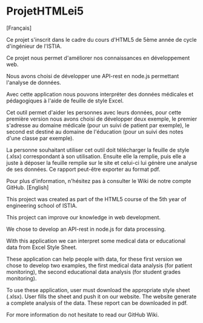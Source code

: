 # ProjetHTMLei5
[Français]

Ce projet s'inscrit dans le cadre du cours d'HTML5 de 5ème année de cycle d'ingénieur de l'ISTIA.

Ce projet nous permet d'améliorer nos connaissances en développement web.

Nous avons choisi de développer une API-rest en node.js permettant l'analyse de données.

Avec cette application nous pouvons interpréter des données médicales et pédagogiques à l'aide de feuille de style Excel.

Cet outil permet d'aider les personnes avec leurs données, pour cette première version nous avons choisi de développer deux exemple, le premier s'adresse au domaine médicale (pour un suivi de patient par exemple), le second est destiné au domaine de l'éducation (pour un suivi des notes d'une classe par exemple).

La personne souhaitant utiliser cet outil doit télécharger la feuille de style (.xlsx) correspondant à son utilisation. Ensuite elle la remplie, puis elle a juste à déposer la feuille remplie sur le site et celui-ci lui génère une analyse de ses données. Ce rapport peut-être exporter au format pdf.

Pour plus d'information, n'hésitez pas à consulter le Wiki de notre compte GitHub.
[English]

This project was created as part of the HTML5 course of the 5th year of engineering school of ISTIA.

This project can improve our knowledge in web development.

We chose to develop an API-rest in node.js for data processing.

With this application we can interpret some medical data or educational data from Excel Style Sheet.

These application can help people with data, for these first version we chose to develop two examples, the first medical data analysis (for patient monitoring), the second educational data analysis (for student grades monitoring).

To use these application, user must download the appropriate style sheet (.xlsx). User fills the sheet and push it on our website. The website generate a complete analysis of the data. These report can be downloaded in pdf.

For more information do not hesitate to read our GitHub Wiki.
